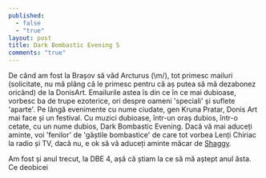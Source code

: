 ```yaml
---
published: 
  - false
  - "true"
layout: post
title: Dark Bombastic Evening 5
comments: "true"
---
```


De când am fost la Brașov să văd Arcturus (\m/), tot primesc mailuri (solicitate, nu mă plâng că le primesc pentru că aș putea să mă dezabonez oricând) de la DonisArt. Emailurile astea îs din ce în ce mai dubioase, vorbesc ba de trupe ezoterice, ori despre oameni 'speciali' și suflete 'aparte'. Pe lângă evenimente cu nume ciudate, gen Kruna Pratar, Donis Art mai face și un festival. Cu muzici dubioase, într-un oraș dubios, într-o cetate, cu un nume dubios, Dark Bombastic Evening. Dacă vă mai aduceți aminte, voi 'fenilor' de 'găștile bombastice' de care tot vorbea Lenți Chiriac la radio și TV, dacă nu, e ok să vă aduceți aminte măcar de [Shaggy](http://www.youtube.com/watch?v=rrI0kTGuVA4).


Am fost și anul trecut, la DBE 4, așă că știam la ce să mă aștept anul ăsta. Ce deobicei 
